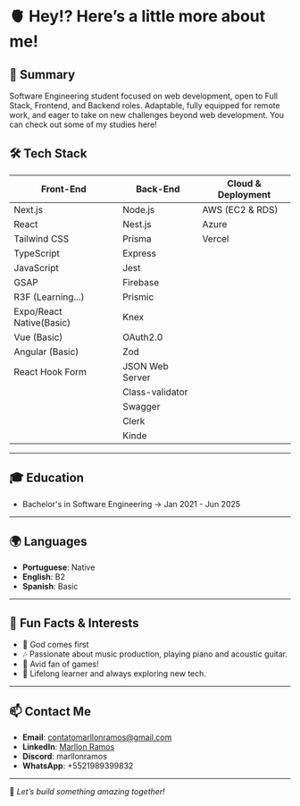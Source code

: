#  🫀 Hey!? Here’s a little more about me! 

## 📄 Summary
Software Engineering student focused on web development, open to Full Stack, Frontend, and
Backend roles. Adaptable, fully equipped for remote work, and eager to take on new challenges
beyond web development. You can check out some of my studies here!

## 🛠️ Tech Stack

| **Front-End**            | **Back-End**           | **Cloud & Deployment** |
|--------------------------|------------------------|------------------------|
| Next.js                  | Node.js                | AWS (EC2 & RDS)        |
| React                    | Nest.js                | Azure                  |
| Tailwind CSS             | Prisma                 | Vercel                 |
| TypeScript               | Express                |                        |
| JavaScript               | Jest                   |                        |
| GSAP                     | Firebase               |                        |
| R3F (Learning...)        | Prismic                |                        |
| Expo/React Native(Basic) | Knex                   |                        |
| Vue (Basic)              | OAuth2.0               |                        |
| Angular (Basic)          | Zod                    |                        |
| React Hook Form          | JSON Web Server        |                        |
|                          | Class-validator        |                        |
|                          | Swagger                |                        |
|                          | Clerk                  |                        |
|                          | Kinde                  |                        |

---

## 🎓 Education
- Bachelor's in Software Engineering -> Jan 2021 - Jun 2025

---

## 🌍 Languages
- **Portuguese**: Native  
- **English**: B2 
- **Spanish**: Basic 

---

## 🎉 Fun Facts & Interests
- 🙏 God comes first
- 🎶 Passionate about music production, playing piano and acoustic guitar.  
- 🔫 Avid fan of games!  
- 🧠 Lifelong learner and always exploring new tech.

---

## 📫 Contact Me
- **Email**: [contatomarllonramos@gmail.com](mailto:contatomarllonramos@gmail.com)  
- **LinkedIn**: [Marllon Ramos](https://www.linkedin.com/in/marllonramos/)  
- **Discord**: marllonramos
- **WhatsApp**: +5521989399832

---

🚀 *Let’s build something amazing together!*
